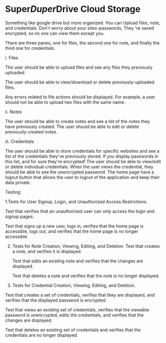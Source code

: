 # Super*Duper*Drive Cloud Storage
Something like google drive but more organized. You can Upload files, note, and credentials. Don't worry about your sites-passwords, They 're saved encrypted, so no one can view them except you.



There are three panes, one for files, the second one for note, and finally the third one for credentials.

i. Files

The user should be able to upload files and see any files they previously uploaded.

The user should be able to view/download or delete previously-uploaded files.

Any errors related to file actions should be displayed. For example, a user should not be able to upload two files with the same name.

ii. Notes

The user should be able to create notes and see a list of the notes they have previously created.
The user should be able to edit or delete previously-created notes.

iii. Credentials

The user should be able to store credentials for specific websites and see a list of the credentials they've previously stored. If you display passwords in this list, and for  sure they're encrypted!
The user should be able to view/edit or delete individual credentials. When the user views the credential, they should be able to see the unencrypted password.
The home page have a logout button that allows the user to logout of the application and keep their data private.

Testing:

1.Tests for User Signup, Login, and Unauthorized Access Restrictions.

Test that verifies that an unauthorized user can only access the login and signup pages.

Test that signs up a new user, logs in, verifies that the home page is accessible, logs out, and verifies that the home page is no longer accessible.

2. Tests for Note Creation, Viewing, Editing, and Deletion.
   Test that creates a note, and verifies it is displayed.
   
   Test that edits an existing note and verifies that the changes are displayed.
   
   Test that deletes a note and verifies that the note is no longer displayed.
   
3.  Tests for Credential Creation, Viewing, Editing, and Deletion.

  Test that creates a set of credentials, verifies that they are displayed, and verifies that the displayed password is encrypted.
  
  Test that views an existing set of credentials, verifies that the viewable password is unencrypted, edits the credentials, and verifies that the changes are displayed.
  
  Test that deletes an existing set of credentials and verifies that the credentials are no longer displayed.
 
